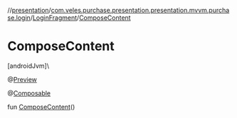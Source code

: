 //[presentation](../../../index.md)/[com.veles.purchase.presentation.presentation.mvvm.purchase.login](../index.md)/[LoginFragment](index.md)/[ComposeContent](-compose-content.md)

# ComposeContent

[androidJvm]\

@[Preview](https://developer.android.com/reference/kotlin/androidx/compose/ui/tooling/preview/Preview.html)

@[Composable](https://developer.android.com/reference/kotlin/androidx/compose/runtime/Composable.html)

fun [ComposeContent](-compose-content.md)()
